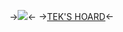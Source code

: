 ->![](https://mikejima.crd.co/assets/images/gallery44/3568a7a2_original.png?v=2c0d9589)<-
->[TEK'S HOARD](https://rentry.co/toontowners)<-